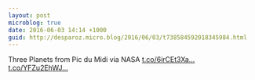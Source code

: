 ```yaml
---
layout: post
microblog: true
date: 2016-06-03 14:14 +1000
guid: http://desparoz.micro.blog/2016/06/03/t738584592018345984.html
---
```

Three Planets from Pic du Midi via NASA [t.co/6irCEt3Xa...](https://t.co/6irCEt3Xa8) [t.co/YFZu2EhWJ...](https://t.co/YFZu2EhWJN)

